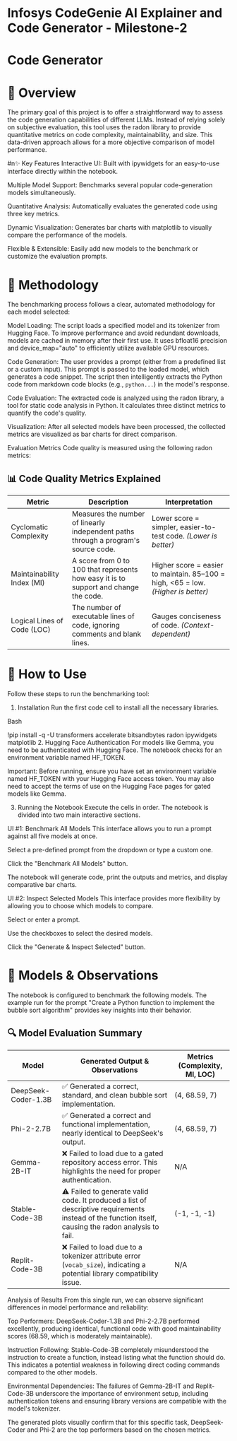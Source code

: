 # Infosys CodeGenie AI Explainer and Code Generator - Milestone-2
# Code Generator 
# 📜 Overview
The primary goal of this project is to offer a straightforward way to assess the code generation capabilities of different LLMs. Instead of relying solely on subjective evaluation, this tool uses the radon library to provide quantitative metrics on code complexity, maintainability, and size. This data-driven approach allows for a more objective comparison of model performance.

#n✨ Key Features
Interactive UI: Built with ipywidgets for an easy-to-use interface directly within the notebook.

Multiple Model Support: Benchmarks several popular code-generation models simultaneously.

Quantitative Analysis: Automatically evaluates the generated code using three key metrics.

Dynamic Visualization: Generates bar charts with matplotlib to visually compare the performance of the models.

Flexible & Extensible: Easily add new models to the benchmark or customize the evaluation prompts.

# 🔬 Methodology
The benchmarking process follows a clear, automated methodology for each model selected:

Model Loading: The script loads a specified model and its tokenizer from Hugging Face. To improve performance and avoid redundant downloads, models are cached in memory after their first use. It uses bfloat16 precision and device_map="auto" to efficiently utilize available GPU resources.

Code Generation: The user provides a prompt (either from a predefined list or a custom input). This prompt is passed to the loaded model, which generates a code snippet. The script then intelligently extracts the Python code from markdown code blocks (e.g., ```python...```) in the model's response.

Code Evaluation: The extracted code is analyzed using the radon library, a tool for static code analysis in Python. It calculates three distinct metrics to quantify the code's quality.

Visualization: After all selected models have been processed, the collected metrics are visualized as bar charts for direct comparison.

Evaluation Metrics
Code quality is measured using the following radon metrics:

## 📊 Code Quality Metrics Explained

| Metric                  | Description                                                                                   | Interpretation                                                                 |
|-------------------------|-----------------------------------------------------------------------------------------------|---------------------------------------------------------------------------------|
| Cyclomatic Complexity   | Measures the number of linearly independent paths through a program's source code.            | Lower score = simpler, easier-to-test code. *(Lower is better)*                |
| Maintainability Index (MI) | A score from 0 to 100 that represents how easy it is to support and change the code.       | Higher score = easier to maintain. 85–100 = high, <65 = low. *(Higher is better)* |
| Logical Lines of Code (LOC) | The number of executable lines of code, ignoring comments and blank lines.               | Gauges conciseness of code. *(Context-dependent)*                              |

# 🚀 How to Use
Follow these steps to run the benchmarking tool:

1. Installation
Run the first code cell to install all the necessary libraries.

Bash

!pip install -q -U transformers accelerate bitsandbytes radon ipywidgets matplotlib
2. Hugging Face Authentication
For models like Gemma, you need to be authenticated with Hugging Face. The notebook checks for an environment variable named HF_TOKEN.

Important: Before running, ensure you have set an environment variable named HF_TOKEN with your Hugging Face access token. You may also need to accept the terms of use on the Hugging Face pages for gated models like Gemma.

3. Running the Notebook
Execute the cells in order. The notebook is divided into two main interactive sections.

UI #1: Benchmark All Models
This interface allows you to run a prompt against all five models at once.

Select a pre-defined prompt from the dropdown or type a custom one.

Click the "Benchmark All Models" button.

The notebook will generate code, print the outputs and metrics, and display comparative bar charts.

UI #2: Inspect Selected Models
This interface provides more flexibility by allowing you to choose which models to compare.

Select or enter a prompt.

Use the checkboxes to select the desired models.

Click the "Generate & Inspect Selected" button.

# 🤖 Models & Observations
The notebook is configured to benchmark the following models. The example run for the prompt "Create a Python function to implement the bubble sort algorithm" provides key insights into their behavior.

## 🔍 Model Evaluation Summary

| Model              | Generated Output & Observations                                                                 | Metrics (Complexity, MI, LOC) |
|-------------------|--------------------------------------------------------------------------------------------------|-------------------------------|
| DeepSeek-Coder-1.3B | ✅ Generated a correct, standard, and clean bubble sort implementation.                          | (4, 68.59, 7)                 |
| Phi-2-2.7B         | ✅ Generated a correct and functional implementation, nearly identical to DeepSeek's output.     | (4, 68.59, 7)                 |
| Gemma-2B-IT        | ❌ Failed to load due to a gated repository access error. This highlights the need for proper authentication. | N/A                           |
| Stable-Code-3B     | ⚠️ Failed to generate valid code. It produced a list of descriptive requirements instead of the function itself, causing the radon analysis to fail. | (-1, -1, -1)                 |
| Replit-Code-3B     | ❌ Failed to load due to a tokenizer attribute error (`vocab_size`), indicating a potential library compatibility issue. | N/A                           |

Analysis of Results
From this single run, we can observe significant differences in model performance and reliability:

Top Performers: DeepSeek-Coder-1.3B and Phi-2-2.7B performed excellently, producing identical, functional code with good maintainability scores (68.59, which is moderately maintainable).

Instruction Following: Stable-Code-3B completely misunderstood the instruction to create a function, instead listing what the function should do. This indicates a potential weakness in following direct coding commands compared to the other models.

Environmental Dependencies: The failures of Gemma-2B-IT and Replit-Code-3B underscore the importance of environment setup, including authentication tokens and ensuring library versions are compatible with the model's tokenizer.

The generated plots visually confirm that for this specific task, DeepSeek-Coder and Phi-2 are the top performers based on the chosen metrics.
